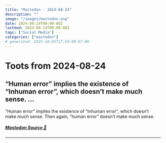 ```yaml
---
title: "Mastodon - 2024-08-24"
description: ""
image: "/images/mastodon.png"
date: 2024-08-24T00:00:00Z
lastmod: 2024-08-24T00:00:00Z
tags: ["Social Media"]
categories: ["mastodon"]
# generated: 2025-10-05T17:59:09-07:00
---
```


# Toots from 2024-08-24

## “Human error” implies the existence of “Inhuman error”, which doesn’t make much sense. ...

“Human error” implies the existence of “Inhuman error”, which doesn’t make much sense. Then again, “human error” doesn’t make much sense.

##### [Mastodon Source 🐘](https://hachyderm.io/@mweagle/113015366183029663)

---

